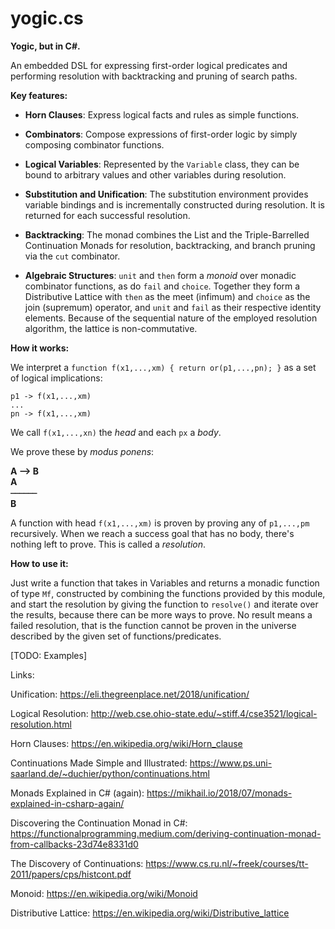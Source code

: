 # yogic.cs
**Yogic, but in C#.**


An embedded DSL for expressing first-order logical predicates and
performing resolution with backtracking and pruning of search paths.

**Key features:**

- **Horn Clauses**: Express logical facts and rules as simple functions.

- **Combinators**: Compose expressions of first-order logic by simply
  composing combinator functions.

- **Logical Variables**: Represented by the ``Variable`` class, they can be
  bound to arbitrary values and other variables during resolution.

- **Substitution and Unification**: The substitution environment provides
  variable bindings and is incrementally constructed during resolution.
  It is returned for each successful resolution.

- **Backtracking**: The monad combines the List and the Triple-Barrelled
  Continuation Monads for resolution, backtracking, and branch pruning
  via the ``cut`` combinator.

- **Algebraic Structures**: ``unit`` and ``then`` form a *monoid* over monadic
  combinator functions, as do ``fail`` and ``choice``. Together they form a
  Distributive Lattice with ``then`` as the meet (infimum) and ``choice`` as
  the join (supremum) operator, and ``unit`` and ``fail`` as their
  respective identity elements. Because of the sequential nature of the
  employed resolution algorithm, the lattice is non-commutative.

**How it works:**

We interpret a ``function f(x1,...,xm) { return or(p1,...,pn); }``
as a set of logical implications:

``p1 -> f(x1,...,xm)``  
``...``  
``pn -> f(x1,...,xm)``  

We call ``f(x1,...,xn)`` the *head* and each ``px`` a *body*.

We prove these by *modus ponens*:

**A ⟶  B  
A  
⎯⎯⎯⎯⎯⎯  
B**

A function with head ``f(x1,...,xm)`` is proven by proving any of
``p1,...,pm`` recursively. When we reach a success goal that has no body,
there's nothing left to prove. This is called a *resolution*.

**How to use it:**

Just write a function that takes in Variables and returns a monadic
function of type ``Mf``, constructed by combining the functions provided
by this module, and start the resolution by giving the function to
``resolve()`` and iterate over the results, because there can be more
ways to prove. No result means a failed resolution, that is the function
cannot be proven in the universe described by the given set of
functions/predicates.

[TODO: Examples]

Links:

Unification:
https://eli.thegreenplace.net/2018/unification/

Logical Resolution:
http://web.cse.ohio-state.edu/~stiff.4/cse3521/logical-resolution.html

Horn Clauses:
https://en.wikipedia.org/wiki/Horn_clause

Continuations Made Simple and Illustrated:
https://www.ps.uni-saarland.de/~duchier/python/continuations.html

Monads Explained in C# (again):
https://mikhail.io/2018/07/monads-explained-in-csharp-again/

Discovering the Continuation Monad in C#:
https://functionalprogramming.medium.com/deriving-continuation-monad-from-callbacks-23d74e8331d0

The Discovery of Continuations:
https://www.cs.ru.nl/~freek/courses/tt-2011/papers/cps/histcont.pdf

Monoid:
https://en.wikipedia.org/wiki/Monoid

Distributive Lattice:
https://en.wikipedia.org/wiki/Distributive_lattice


